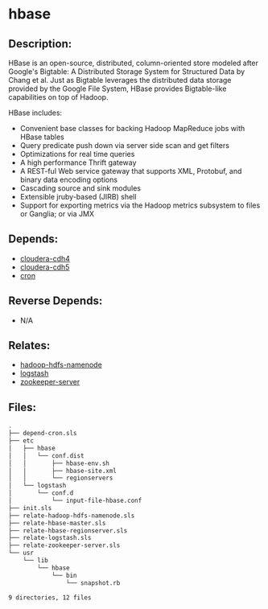 # hbase

## Description:

HBase is an open-source, distributed, column-oriented store modeled after
Google's Bigtable: A Distributed Storage System for Structured Data by Chang et
al. Just as Bigtable leverages the distributed data storage provided by the
Google File System, HBase provides Bigtable-like capabilities on top of Hadoop.

HBase includes:

 * Convenient base classes for backing Hadoop MapReduce jobs with HBase tables
 * Query predicate push down via server side scan and get filters
 * Optimizations for real time queries
 * A high performance Thrift gateway
 * A REST-ful Web service gateway that supports XML, Protobuf, and binary data
   encoding options
 * Cascading source and sink modules
 * Extensible jruby-based (JIRB) shell
 * Support for exporting metrics via the Hadoop metrics subsystem to files or
   Ganglia; or via JMX

## Depends:

  -  [cloudera-cdh4](salt/cloudera-cdh4)
  -  [cloudera-cdh5](salt/cloudera-cdh5)
  -  [cron](salt/cron)

## Reverse Depends:

  -  N/A

## Relates:

  -  [hadoop-hdfs-namenode](salt/hadoop-hdfs-namenode)
  -  [logstash](salt/logstash)
  -  [zookeeper-server](salt/zookeeper-server)

## Files:

```bash
.
├── depend-cron.sls
├── etc
│   ├── hbase
│   │   └── conf.dist
│   │       ├── hbase-env.sh
│   │       ├── hbase-site.xml
│   │       └── regionservers
│   └── logstash
│       └── conf.d
│           └── input-file-hbase.conf
├── init.sls
├── relate-hadoop-hdfs-namenode.sls
├── relate-hbase-master.sls
├── relate-hbase-regionserver.sls
├── relate-logstash.sls
├── relate-zookeeper-server.sls
└── usr
    └── lib
        └── hbase
            └── bin
                └── snapshot.rb

9 directories, 12 files
```
